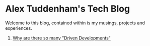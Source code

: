 # Alex Tuddenham's Tech Blog

Welcome to this blog, contained within is my musings, projects and experiences.

1. [Why are there so many "Driven Developments" ](posts/driven_development.md)
